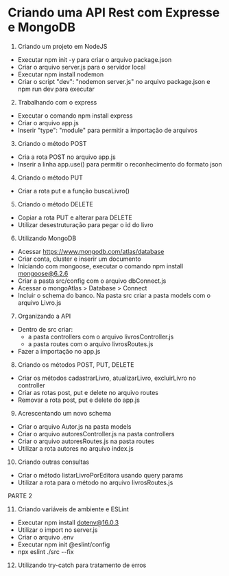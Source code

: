 # Criando uma API Rest com Expresse e MongoDB

1. Criando um projeto em NodeJS
- Executar npm init -y para criar o arquivo package.json
- Criar o arquivo server.js para o servidor local
- Executar npm install nodemon
- Criar o script "dev": "nodemon server.js" no arquivo package.json e npm run dev para executar

2. Trabalhando com o express
- Executar o comando npm install express
- Criar o arquivo app.js
- Inserir "type": "module" para permitir a importação de arquivos

3. Criando o método POST
- Cria a rota POST no arquivo app.js
- Inserir a linha app.use() para permitir o reconhecimento do formato json

4. Criando o método PUT
- Criar a rota put e a função buscaLivro()

5. Criando o método DELETE
- Copiar a rota PUT e alterar para DELETE
- Utilizar desestruturação para pegar o id do livro

6. Utilizando MongoDB
- Acessar https://www.mongodb.com/atlas/database
- Criar conta, cluster e inserir um documento
- Iniciando com mongoose, executar o comando npm install mongoose@6.2.6
- Criar a pasta src/config com o arquivo dbConnect.js
- Acessar o mongoAtlas > Database > Connect
- Incluir o schema do banco. Na pasta src criar a pasta models com o arquivo Livro.js

7. Organizando a API
- Dentro de src criar: 
  - a pasta controllers com o arquivo livrosController.js
  - a pasta routes com o arquivo livrosRoutes.js
- Fazer a importação no app.js

8. Criando os métodos POST, PUT, DELETE
- Criar os métodos cadastrarLivro, atualizarLivro, excluirLivro no controller
- Criar as rotas post, put e delete no arquivo routes
- Removar a rota post, put e delete do app.js

9. Acrescentando um novo schema
- Criar o arquivo Autor.js na pasta models
- Criar o arquivo autoresController.js na pasta controllers
- Criar o arquivo autoresRoutes.js na pasta routes
- Utilizar a rota autores no arquivo index.js

10. Criando outras consultas
- Criar o método listarLivroPorEditora usando query params
- Utilizar a rota para o método no arquivo livrosRoutes.js

PARTE 2

11. Criando variáveis de ambiente e ESLint
- Executar npm install dotenv@16.0.3
- Utilizar o import no server.js
- Criar o arquivo .env
- Executar npm init @eslint/config
- npx eslint ./src --fix

12. Utilizando try-catch para tratamento de erros